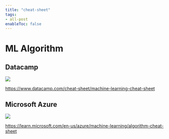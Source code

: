 ```yaml
---
title: "cheat-sheet"
tags:
- all-post
enableToc: false
---
```



# ML Algorithm

## Datacamp

![](cheat-sheet-ml-datacamp.jpg)

https://www.datacamp.com/cheat-sheet/machine-learning-cheat-sheet

## Microsoft Azure

![](cheat-sheet-ml-microsoft-azure.png)

https://learn.microsoft.com/en-us/azure/machine-learning/algorithm-cheat-sheet